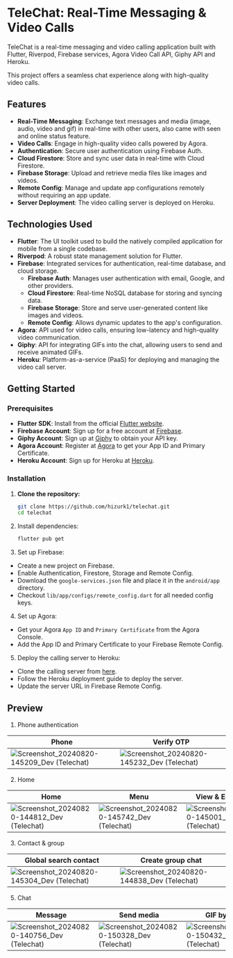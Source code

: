 # TeleChat: Real-Time Messaging & Video Calls

TeleChat is a real-time messaging and video calling application built with Flutter, Riverpod, Firebase services, Agora Video Call API, Giphy API and Heroku.

This project offers a seamless chat experience along with high-quality video calls.

## Features

- **Real-Time Messaging**: Exchange text messages and media (image, audio, video and gif) in real-time with other users, also came with seen and online status feature.
- **Video Calls**: Engage in high-quality video calls powered by Agora.
- **Authentication**: Secure user authentication using Firebase Auth.
- **Cloud Firestore**: Store and sync user data in real-time with Cloud Firestore.
- **Firebase Storage**: Upload and retrieve media files like images and videos.
- **Remote Config**: Manage and update app configurations remotely without requiring an app update.
- **Server Deployment**: The video calling server is deployed on Heroku.

## Technologies Used

- **Flutter**: The UI toolkit used to build the natively compiled application for mobile from a single codebase.
- **Riverpod**: A robust state management solution for Flutter.
- **Firebase**: Integrated services for authentication, real-time database, and cloud storage.
  - **Firebase Auth**: Manages user authentication with email, Google, and other providers.
  - **Cloud Firestore**: Real-time NoSQL database for storing and syncing data.
  - **Firebase Storage**: Store and serve user-generated content like images and videos.
  - **Remote Config**: Allows dynamic updates to the app's configuration.
- **Agora**: API used for video calls, ensuring low-latency and high-quality video communication.
- **Giphy**: API for integrating GIFs into the chat, allowing users to send and receive animated GIFs.
- **Heroku**: Platform-as-a-service (PaaS) for deploying and managing the video call server.

## Getting Started

### Prerequisites

- **Flutter SDK**: Install from the official [Flutter website](https://flutter.dev/docs/get-started/install).
- **Firebase Account**: Sign up for a free account at [Firebase](https://firebase.google.com/).
- **Giphy Account**: Sign up at [Giphy](https://developers.giphy.com/) to obtain your API key.
- **Agora Account**: Register at [Agora](https://www.agora.io/en/) to get your App ID and Primary Certificate.
- **Heroku Account**: Sign up for Heroku at [Heroku](https://www.heroku.com/).

### Installation

1. **Clone the repository:**

   ```bash
   git clone https://github.com/hizurk1/telechat.git
   cd telechat
   ```

2. Install dependencies:

   ```bash
   flutter pub get
   ```

3. Set up Firebase:

- Create a new project on Firebase.
- Enable Authentication, Firestore, Storage and Remote Config.
- Download the `google-services.json` file and place it in the `android/app `directory.
- Checkout `lib/app/configs/remote_config.dart` for all needed config keys.

4. Set up Agora:

- Get your Agora `App ID` and `Primary Certificate` from the Agora Console.
- Add the App ID and Primary Certificate to your Firebase Remote Config.

5. Deploy the calling server to Heroku:
- Clone the calling server from [here](https://github.com/hizurk1/flutter-twitch-server).
- Follow the Heroku deployment guide to deploy the server.
- Update the server URL in Firebase Remote Config.

## Preview

1. Phone authentication

|Phone | Verify OTP |
|------|-----|
| ![Screenshot_20240820-145209_Dev (Telechat)](https://github.com/user-attachments/assets/83156d9b-0d5a-4e9b-a580-de2b9a576710) | ![Screenshot_20240820-145232_Dev (Telechat)](https://github.com/user-attachments/assets/f71bd1d0-9eb9-427b-ac40-9e9f21b7d17d)|

2. Home

| Home | Menu | View & Edit Profile|
|-----|-----|-----|
|![Screenshot_20240820-144812_Dev (Telechat)](https://github.com/user-attachments/assets/5ac9112a-ba70-4fb6-a546-e46b647be939) | ![Screenshot_20240820-145742_Dev (Telechat)](https://github.com/user-attachments/assets/4e31bfab-4801-49b2-81e1-0633536c5bb3) | ![Screenshot_20240820-145001_Dev (Telechat)](https://github.com/user-attachments/assets/08581030-d397-4785-a4ee-1fad7868ea6f) |

3. Contact & group

| Global search contact | Create group chat |
|-----|-----|
|![Screenshot_20240820-145304_Dev (Telechat)](https://github.com/user-attachments/assets/ec89689b-0620-4f45-a57b-c98983847751) | ![Screenshot_20240820-144838_Dev (Telechat)](https://github.com/user-attachments/assets/8f6ee6c5-3c3b-48db-b185-ba6c0e204b8d) |

5. Chat

| Message | Send media | GIF by Giphy | Video call |
|-----|-----|-----|-----|
| ![Screenshot_20240820-140756_Dev (Telechat)](https://github.com/user-attachments/assets/e760fdb6-eb83-4c48-b240-893f0ca21b6b) | ![Screenshot_20240820-150328_Dev (Telechat)](https://github.com/user-attachments/assets/082e72c2-ae6c-4783-a6fc-894a2af99225) | ![Screenshot_20240820-150432_Dev (Telechat)](https://github.com/user-attachments/assets/2695a2c6-167e-4c7a-9b39-750efd6bf11f) | ![Screenshot_20240820-140918_Dev (Telechat)](https://github.com/user-attachments/assets/9803dcfb-6886-4acd-93d9-9b2dcf5172ab) |


